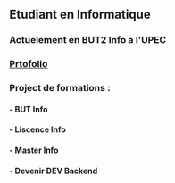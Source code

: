 ## Etudiant en Informatique
### Actuelement en BUT2 Info a l'UPEC

### [Prtofolio](https://tanchou.fr)

### Project de formations :
#### - BUT Info
#### - Liscence Info
#### - Master Info
#### - Devenir DEV Backend

<!--
**Gamenight77/Gamenight77** is a ✨ _special_ ✨ repository because its `README.md` (this file) appears on your GitHub profile.

Here are some ideas to get you started:

- 🔭 I’m currently working on ...
- 🌱 I’m currently learning ...
- 👯 I’m looking to collaborate on ...
- 🤔 I’m looking for help with ...
- 💬 Ask me about ...
- 📫 How to reach me: ...
- 😄 Pronouns: ...
- ⚡ Fun fact: ...
-->
